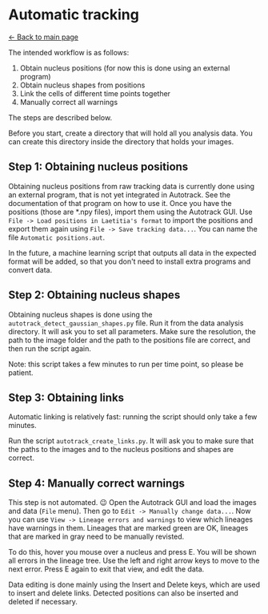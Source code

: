 # Automatic tracking
[← Back to main page](INDEX.md)

The intended workflow is as follows:

1. Obtain nucleus positions (for now this is done using an external program)
2. Obtain nucleus shapes from positions
3. Link the cells of different time points together
4. Manually correct all warnings

The steps are described below.

Before you start, create a directory that will hold all you analysis data. You can create this directory inside the directory that holds your images.

Step 1: Obtaining nucleus positions
-----------------------------------

Obtaining nucleus positions from raw tracking data is currently done using an external program, that is not yet integrated in Autotrack. See the documentation of that program on how to use it. Once you have the positions (those are *.npy files), import them using the Autotrack GUI. Use `File -> Load positions in Laetitia's format` to import the positions and export them again using `File -> Save tracking data...`. You can name the file `Automatic positions.aut`.

In the future, a machine learning script that outputs all data in the expected format will be added, so that you don't need to install extra programs and convert data.

Step 2: Obtaining nucleus shapes
--------------------------------

Obtaining nucleus shapes is done using the `autotrack_detect_gaussian_shapes.py` file. Run it from the data analysis directory. It will ask you to set all parameters. Make sure the resolution, the path to the image folder and the path to the positions file are correct, and then run the script again.

Note: this script takes a few minutes to run per time point, so please be patient.

Step 3: Obtaining links
-----------------------

Automatic linking is relatively fast: running the script should only take a few minutes.

Run the script `autotrack_create_links.py`. It will ask you to make sure that the paths to the images and to the nucleus positions and shapes are correct.

Step 4: Manually correct warnings
---------------------------------

This step is not automated. 😉 Open the Autotrack GUI and load the images and data (`File` menu). Then go to `Edit -> Manually change data...`. Now you can use `View -> Lineage errors and warnings` to view which lineages have warnings in them. Lineages that are marked green are OK, lineages that are marked in gray need to be manually revisted.

To do this, hover you mouse over a nucleus and press E. You will be shown all errors in the lineage tree. Use the left and right arrow keys to move to the next error. Press E again to exit that view, and edit the data.

Data editing is done mainly using the Insert and Delete keys, which are used to insert and delete links. Detected positions can also be inserted and deleted if necessary.
